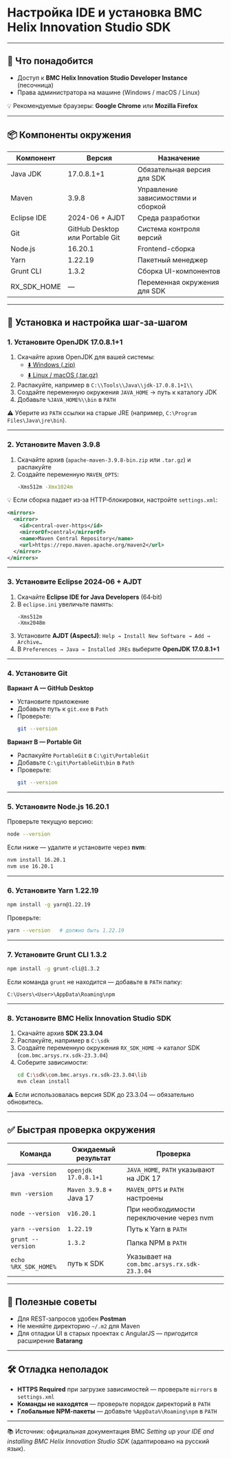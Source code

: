 # Настройка IDE и установка BMC Helix Innovation Studio SDK
---

## 🔧 Что понадобится

- Доступ к **BMC Helix Innovation Studio Developer Instance** (песочница)
- Права администратора на машине (Windows / macOS / Linux)

💡 Рекомендуемые браузеры: **Google Chrome** или **Mozilla Firefox**

---

## 📦 Компоненты окружения

| Компонент | Версия | Назначение |
|-----------|---------|------------|
| Java JDK  | 17.0.8.1+1 | Обязательная версия для SDK |
| Maven     | 3.9.8 | Управление зависимостями и сборкой |
| Eclipse IDE | 2024-06 + AJDT | Среда разработки |
| Git       | GitHub Desktop или Portable Git | Система контроля версий |
| Node.js   | 16.20.1 | Frontend-сборка |
| Yarn      | 1.22.19 | Пакетный менеджер |
| Grunt CLI | 1.3.2 | Сборка UI-компонентов |
| RX_SDK_HOME | — | Переменная окружения для SDK |

---

## 🚀 Установка и настройка шаг‑за‑шагом

### 1. Установите OpenJDK 17.0.8.1+1

1. Скачайте архив OpenJDK для вашей системы:
   - [⬇️ Windows (.zip)](https://github.com/adoptium/temurin17-binaries/releases/download/jdk-17.0.8.1%2B1/OpenJDK17U-jdk_x64_windows_hotspot_17.0.8.1_1.zip)
   - [⬇️ Linux / macOS (.tar.gz)](https://github.com/adoptium/temurin17-binaries/releases/download/jdk-17.0.8.1%2B1/OpenJDK17U-jdk_x64_mac_hotspot_17.0.8.1_1.tar.gz)
2. Распакуйте, например в `C:\\Tools\\Java\\jdk-17.0.8.1+1\\`
3. Создайте переменную окружения `JAVA_HOME` → путь к каталогу JDK
4. Добавьте `%JAVA_HOME%\\bin` в `PATH`

⚠️ Уберите из `PATH` ссылки на старые JRE (например, `C:\Program Files\Java\jre\bin`).

---

### 2. Установите Maven 3.9.8

1. Скачайте архив (`apache-maven-3.9.8-bin.zip` или `.tar.gz`) и распакуйте
2. Создайте переменную `MAVEN_OPTS`:
   ```bash
   -Xms512m -Xmx1024m
   ```

💡 Если сборка падает из‑за HTTP‑блокировки, настройте `settings.xml`:
```xml
<mirrors>
  <mirror>
    <id>central-over-https</id>
    <mirrorOf>central</mirrorOf>
    <name>Maven Central Repository</name>
    <url>https://repo.maven.apache.org/maven2</url>
  </mirror>
</mirrors>
```

---

### 3. Установите Eclipse 2024‑06 + AJDT

1. Скачайте **Eclipse IDE for Java Developers** (64‑bit)
2. В `eclipse.ini` увеличьте память:
   ```
   -Xms512m
   -Xmx2048m
   ```
3. Установите **AJDT (AspectJ)**: `Help → Install New Software → Add → Archive…`
4. В `Preferences → Java → Installed JREs` выберите **OpenJDK 17.0.8.1+1**

---

### 4. Установите Git

**Вариант A — GitHub Desktop**
- Установите приложение
- Добавьте путь к `git.exe` в `Path`
- Проверьте:
  ```bash
  git --version
  ```

**Вариант B — Portable Git**
- Распакуйте `PortableGit` в `C:\git\PortableGit`
- Добавьте `C:\git\PortableGit\bin` в `Path`
- Проверьте:
  ```bash
  git --version
  ```

---

### 5. Установите Node.js 16.20.1

Проверьте текущую версию:
```bash
node --version
```

Если ниже — удалите и установите через **nvm**:
```bash
nvm install 16.20.1
nvm use 16.20.1
```

---

### 6. Установите Yarn 1.22.19

```bash
npm install -g yarn@1.22.19
```

Проверьте:
```bash
yarn --version   # должно быть 1.22.19
```

---

### 7. Установите Grunt CLI 1.3.2

```bash
npm install -g grunt-cli@1.3.2
```

Если команда `grunt` не находится — добавьте в `PATH` папку:
```
C:\Users\<User>\AppData\Roaming\npm
```

---

### 8. Установите BMC Helix Innovation Studio SDK

1. Скачайте архив **SDK 23.3.04**
2. Распакуйте, например в `C:\sdk`
3. Создайте переменную окружения `RX_SDK_HOME` → каталог SDK (`com.bmc.arsys.rx.sdk-23.3.04`)
4. Соберите зависимости:
   ```bash
   cd C:\sdk\com.bmc.arsys.rx.sdk-23.3.04\lib
   mvn clean install
   ```

⚠️ Если использовалась версия SDK до 23.3.04 — обязательно обновитесь.

---

## ✅ Быстрая проверка окружения

| Команда | Ожидаемый результат | Проверка |
|---------|----------------------|----------|
| `java -version` | `openjdk 17.0.8.1+1` | `JAVA_HOME`, `PATH` указывают на JDK 17 |
| `mvn -version`  | `Maven 3.9.8` + Java 17 | `MAVEN_OPTS` и `PATH` настроены |
| `node --version` | `v16.20.1` | При необходимости переключение через nvm |
| `yarn --version` | `1.22.19` | Путь к Yarn в `PATH` |
| `grunt --version` | `1.3.2` | Папка NPM в `PATH` |
| `echo %RX_SDK_HOME%` | путь к SDK | Указывает на `com.bmc.arsys.rx.sdk-23.3.04` |

---

## 📘 Полезные советы

- Для REST‑запросов удобен **Postman**
- Не меняйте директорию `~/.m2` для Maven
- Для отладки UI в старых проектах с AngularJS — пригодится расширение **Batarang**

---

## 🛠️ Отладка неполадок

- **HTTPS Required** при загрузке зависимостей — проверьте `mirrors` в `settings.xml`
- **Команды не находятся** — проверьте порядок директорий в `PATH`
- **Глобальные NPM‑пакеты** — добавьте `%AppData%\Roaming\npm` в `PATH`

---

📚 Источник: официальная документация BMC *Setting up your IDE and installing BMC Helix Innovation Studio SDK* (адаптировано на русский язык).
